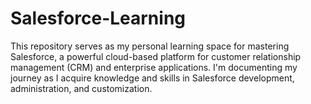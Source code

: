 # Salesforce-Learning
This repository serves as my personal learning space for mastering Salesforce, a powerful cloud-based platform for customer relationship management (CRM) and enterprise applications. I'm documenting my journey as I acquire knowledge and skills in Salesforce development, administration, and customization.
